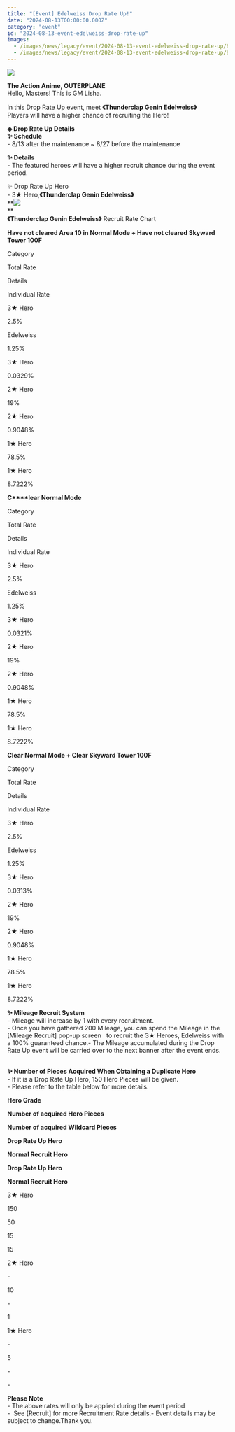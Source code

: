 ```yaml
---
title: "[Event] Edelweiss Drop Rate Up!"
date: "2024-08-13T00:00:00.000Z"
category: "event"
id: "2024-08-13-event-edelweiss-drop-rate-up"
images:
  - /images/news/legacy/event/2024-08-13-event-edelweiss-drop-rate-up/8644f31c662d41c0b888abdadcf18170.webp
  - /images/news/legacy/event/2024-08-13-event-edelweiss-drop-rate-up/82a6d0fe73e4479f81a4680b7b17d029.webp
---
```


![](/images/news/legacy/event/2024-08-13-event-edelweiss-drop-rate-up/8644f31c662d41c0b888abdadcf18170.webp)  

**The Action Anime, OUTERPLANE**  
Hello, Masters! This is GM Lisha.

In this Drop Rate Up event, meet **《Thunderclap Genin Edelweiss》**  
Players will have a higher chance of recruiting the Hero!

**◈ Drop Rate Up Details  
✨ Schedule**  
\- 8/13 after the maintenance ~ 8/27 before the maintenance

**✨ Details**  
\- The featured heroes will have a higher recruit chance during the event period.

✨ Drop Rate Up Hero  
\- 3★ Hero,**《Thunderclap Genin Edelweiss》**  
**![](/images/news/legacy/event/2024-08-13-event-edelweiss-drop-rate-up/82a6d0fe73e4479f81a4680b7b17d029.webp)  
**  
**《Thunderclap Genin Edelweiss》** Recruit Rate Chart

  
**Have not cleared Area 10 in Normal Mode + Have not cleared Skyward Tower 100F** 

Category

Total Rate

Details

Individual Rate

3★ Hero

2.5%

Edelweiss

1.25%

3★ Hero

0.0329%

2★ Hero

19%

2★ Hero

0.9048%

1★ Hero

78.5%

1★ Hero

8.7222%

  
  
**C****lear Normal Mode** 

Category

Total Rate

Details

Individual Rate

3★ Hero

2.5%

Edelweiss

1.25%

3★ Hero

0.0321%

2★ Hero

19%

2★ Hero

0.9048%

1★ Hero

78.5%

1★ Hero

8.7222%

**Clear Normal Mode + Clear Skyward Tower 100F**  

Category

Total Rate

Details

Individual Rate

3★ Hero

2.5%

Edelweiss

1.25%

3★ Hero

0.0313%

2★ Hero

19%

2★ Hero

0.9048%

1★ Hero

78.5%

1★ Hero

8.7222%

**✨ Mileage Recruit System**  
\- Mileage will increase by 1 with every recruitment.  
\- Once you have gathered 200 Mileage, you can spend the Mileage in the \[Mileage Recruit\] pop-up screen   to recruit the 3★ Heroes, Edelweiss with a 100% guaranteed chance.- The Mileage accumulated during the Drop Rate Up event will be carried over to the next banner after the event ends.

   
**✨ Number of Pieces Acquired When Obtaining a Duplicate Hero**  
\- If it is a Drop Rate Up Hero, 150 Hero Pieces will be given.  
\- Please refer to the table below for more details.

**Hero Grade**

**Number of acquired Hero Pieces**

**Number of acquired Wildcard Pieces**

**Drop Rate Up Hero**

**Normal Recruit Hero**

**Drop Rate Up Hero**

**Normal Recruit Hero**

3★ Hero

150

50

15

15

2★ Hero

\-

10

\-

1

1★ Hero

\-

5

\-

\-

**Please Note**  
\- The above rates will only be applied during the event period  
\-  See \[Recruit\] for more Recruitment Rate details.- Event details may be subject to change.Thank you.
